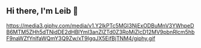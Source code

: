 ## Hi there, I'm Leib 👋
https://media3.giphy.com/media/v1.Y2lkPTc5MGI3NjExODBuMnV3YWhpeDB6MTM5ZHh5dTNidDE2dHBlYmI3anZlZTd0Z3RoMiZlcD12MV9pbnRlcm5hbF9naWZfYnlfaWQmY3Q9Zw/xT9IgqJX5EifBjTNM4/giphy.gif
<!--
**LeibGit/LeibGit** is a ✨ _special_ ✨ repository because its `README.md` (this file) appears on your GitHub profile.

Here are some ideas to get you started:

- 🔭 I’m currently working on ...
- 🌱 I’m currently learning ...
- 👯 I’m looking to collaborate on ...
- 🤔 I’m looking for help with ...
- 💬 Ask me about ...
- 📫 How to reach me: ...
- 😄 Pronouns: ...
- ⚡ Fun fact: ...
-->
